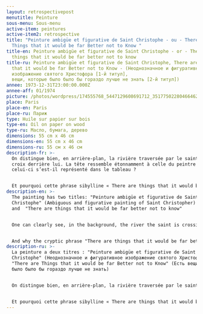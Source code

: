 ```yaml
---
layout: retrospectivepost
menutitle: Peinture
sous-menu: Sous-menu
active-item: peintures
active-item2: retrospective
title: "Peinture ambigüe et figurative de Saint Christophe - ou - There are
  Things that it would be far Better not to Know "
title-en: Peinture ambigüe et figurative de Saint Christophe - or - There are
  things that it would be far better not to know
title-ru: Peinture ambigüe et figurative de Saint Christophe, There are Things
  that it would be far Better not to Know - (Неоднозначное и фигуративное
  изображение святого Христофора [1-й титул],                          Есть
  вещи, которые было было бы гораздо лучше не знать [2-й титул])
annee: 1973-12-31T23:00:00.000Z
annee-aff: 01/1974
picture: /photos/wordpress/174555768_5447129608691712_3517750228046646207_n.jpg
place: Paris
place-en: Paris
place-ru: Париж
type: Huile sur papier sur bois
type-en: Oil on paper on wood
type-ru: Масло, бумага, дерево
dimensions: 55 cm x 46 cm
dimensions-en: 55 cm x 46 cm
dimensions-ru: 55 см x 46 см
description-fr: >-
  On distingue bien, en arrière-plan, la rivière traversée par le saint, la
  croix derrière lui. La tête ressemble étonnamment à celle du peintre ;
  celui-ci s’est-il représenté dans le tableau ?


  Et pourquoi cette phrase sibylline « There are things that it would be far better not to know » (Il y a des choses qu’il vaudrait bien mieux ne jamais connaître) ? De quoi parle le peintre ? Des souvenirs passés ? Choses indicibles mais représentables sur la toile à condition qu'elles soient ambiguës et abstraites.
description-en: >-
  The painting has two titles: "Peinture ambigüe et figurative de Saint
  Christophe" (Ambiguous and figurative painting of Saint Christopher)
  and  "There are things that it would be far better not to know"


  One can clearly see, in the background, the river the saint is crossing and the cross he carries. The head, surprisingly, resembles that of the painter; did he really represent himself in the painting?


  And why the cryptic phrase "There are things that it would be far better not to know"? What is the painter referring to? Past memories? Things that are unspeakable but representable on the canvas provided they are ambiguous and abstract.
description-ru: >-
  La peinture a deux titres : "Peinture ambigüe et figurative de Saint
  Christophe" (Неоднозначное и фигуративное изображение святого Христофора) et
  "There are Things that it would be far Better not to Know" (Есть вещи, которые
  было было бы гораздо лучше не знать)


  On distingue bien, en arrière-plan, la rivière traversée par le saint, la croix derrière lui. La tête ressemble étonnamment à celle du peintre ; celui-ci s’est-il représenté dans le tableau ?


  Et pourquoi cette phrase sibylline « There are things that it would be far better not to know » (Il y a des choses qu’il vaudrait bien mieux ne jamais connaître) ? De quoi parle le peintre ? Des souvenirs passés ? Choses indicibles mais représentables sur la toile à condition qu'elles soient ambiguës et abstraites.
---
```

